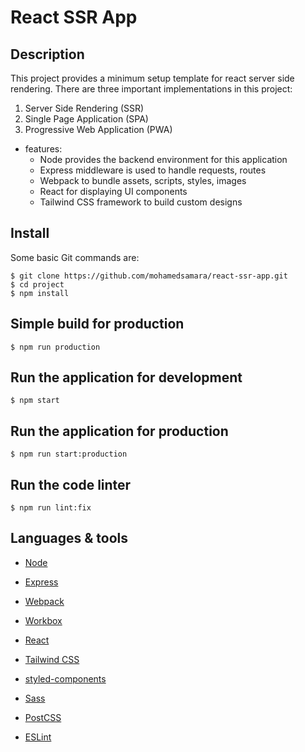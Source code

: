 # React SSR App

## Description

This project provides a minimum setup template for react server side rendering. There are three important implementations in this project:

1. Server Side Rendering (SSR)
2. Single Page Application (SPA)
3. Progressive Web Application (PWA)

* features:
  * Node provides the backend environment for this application
  * Express middleware is used to handle requests, routes
  * Webpack to bundle assets, scripts, styles, images
  * React for displaying UI components
  * Tailwind CSS framework to build custom designs

## Install

Some basic Git commands are:

```
$ git clone https://github.com/mohamedsamara/react-ssr-app.git
$ cd project
$ npm install
```

## Simple build for production

```
$ npm run production
```

## Run the application for development

```
$ npm start
```

## Run the application for production

```
$ npm run start:production
```

## Run the code linter

```
$ npm run lint:fix
```

## Languages & tools

- [Node](https://nodejs.org/en/)

- [Express](https://expressjs.com/)

- [Webpack](https://webpack.js.org/)

- [Workbox](https://developers.google.com/web/tools/workbox)

- [React](https://reactjs.org/)

- [Tailwind CSS](https://tailwindcss.com/)

- [styled-components](https://styled-components.com/)

- [Sass](https://sass-lang.com/)

- [PostCSS](https://postcss.org/)

- [ESLint](https://eslint.org/)